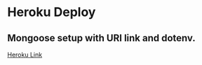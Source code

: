 # Heroku Deploy
## Mongoose setup with URI link and dotenv.

[Heroku Link](https://ringo-project2.herokuapp.com/)